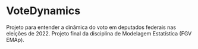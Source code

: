 # VoteDynamics
Projeto para entender a dinâmica do voto em deputados federais nas eleições de 2022. Projeto final da disciplina de Modelagem Estatística (FGV EMAp).
